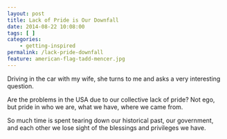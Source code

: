 ```yaml
---
layout: post
title: Lack of Pride is Our Downfall
date: 2014-08-22 10:08:00
tags: [ ]
categories:
    - getting-inspired
permalink: /lack-pride-downfall
feature: american-flag-tadd-mencer.jpg
---
```

Driving in the car with my wife, she turns to me and asks a very interesting question.

Are the problems in the USA due to our collective lack of pride? Not ego, but pride in who we are, what we have, where we came from.

So much time is spent tearing down our historical past, our government, and each other we lose sight of the blessings and privileges we have.
